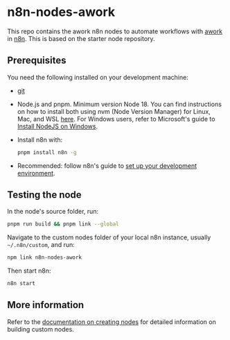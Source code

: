 # n8n-nodes-awork

This repo contains the awork n8n nodes to automate workflows with [awork](awork.com) in [n8n](n8n.io). This is based on the starter node repository.

## Prerequisites

You need the following installed on your development machine:

* [git](https://git-scm.com/downloads)
* Node.js and pnpm. Minimum version Node 18. You can find instructions on how to install both using nvm (Node Version Manager) for Linux, Mac, and WSL [here](https://github.com/nvm-sh/nvm). For Windows users, refer to Microsoft's guide to [Install NodeJS on Windows](https://docs.microsoft.com/en-us/windows/dev-environment/javascript/nodejs-on-windows).
* Install n8n with:

  ```sh
  pnpm install n8n -g
  ```

* Recommended: follow n8n's guide to [set up your development environment](https://docs.n8n.io/integrations/creating-nodes/build/node-development-environment/).

## Testing the node

In the node's source folder, run:

```sh
pnpm run build && pnpm link --global
```

Navigate to the custom nodes folder of your local n8n instance, usually `~/.n8n/custom`, and run:

```sh
npm link n8n-nodes-awork
```

Then start n8n:

```sh
n8n start
```

## More information

Refer to the [documentation on creating nodes](https://docs.n8n.io/integrations/creating-nodes/) for detailed information on building custom nodes.
